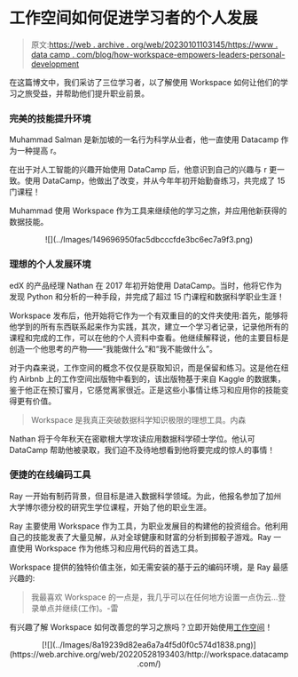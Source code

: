 # 工作空间如何促进学习者的个人发展

> 原文:[https://web . archive . org/web/20230101103145/https://www . data camp . com/blog/how-workspace-empowers-leaders-personal-development](https://web.archive.org/web/20230101103145/https://www.datacamp.com/blog/how-workspace-empowers-learners-personal-development)

在这篇博文中，我们采访了三位学习者，以了解使用 Workspace 如何让他们的学习之旅受益，并帮助他们提升职业前景。

### 完美的技能提升环境

Muhammad Salman 是新加坡的一名行为科学从业者，他一直使用 Datacamp 作为一种提高 r。

在出于对人工智能的兴趣开始使用 DataCamp 后，他意识到自己的兴趣与 r 更一致。使用 DataCamp，他做出了改变，并从今年年初开始勤奋练习，共完成了 15 门课程！

Muhammad 使用 Workspace 作为工具来继续他的学习之旅，并应用他新获得的数据技能。

<center>![](../Images/149696950fac5dbcccfde3bc6ec7a9f3.png)</center>

### 理想的个人发展环境

edX 的产品经理 Nathan 在 2017 年初开始使用 DataCamp。当时，他将它作为发现 Python 和分析的一种手段，并完成了超过 15 门课程和数据科学职业生涯！

Workspace 发布后，他开始将它作为一个有双重目的的文件夹使用:首先，能够将他学到的所有东西联系起来作为实践，其次，建立一个学习者记录，记录他所有的课程和完成的工作，可以在他的个人资料中查看。他继续解释说，他的主要目标是创造一个他思考的产物——“我能做什么”和“我不能做什么”。

对于内森来说，工作空间的概念不仅仅是获取知识，而是保留和练习。这是他在纽约 Airbnb 上的工作空间出版物中看到的，该出版物基于来自 Kaggle 的数据集，鉴于他正在预订蜜月，它感觉离家很近。正是这些小事情让练习和应用你的技能变得更有价值。

> Workspace 是我真正突破数据科学知识极限的理想工具。内森

Nathan 将于今年秋天在密歇根大学攻读应用数据科学硕士学位。他认可 DataCamp 帮助他被录取，我们迫不及待地想看到他将要完成的惊人的事情！

### 便捷的在线编码工具

Ray 一开始有制药背景，但目标是进入数据科学领域。为此，他报名参加了加州大学博尔德分校的研究生学位课程，开始了他的职业生涯。

Ray 主要使用 Workspace 作为工具，为职业发展目的构建他的投资组合。他利用自己的技能发表了大量见解，从对全球健康和财富的分析到掷骰子游戏。Ray 一直使用 Workspace 作为他练习和应用代码的首选工具。

Workspace 提供的独特价值主张，如无需安装的基于云的编码环境，是 Ray 最感兴趣的:

> 我最喜欢 Workspace 的一点是，我几乎可以在任何地方设置一点伪云...登录单点并继续(工作)。-雷

有兴趣了解 Workspace 如何改善您的学习之旅吗？立即开始使用[工作空间](https://web.archive.org/web/20220528193403/http://workspace.datacamp.com/)！

<center>[![](../Images/8a19239d82ea6a7a4f5d0f0c574d1838.png)](https://web.archive.org/web/20220528193403/http://workspace.datacamp.com/)</center>